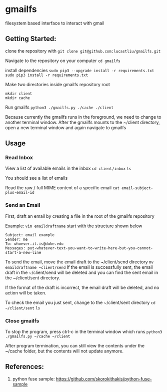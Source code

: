 # gmailfs
filesystem based interface to interact with gmail


## Getting Started:
clone the repository with `git clone git@github.com:lucastliu/gmailfs.git`

Navigate to the repository on your computer `cd gmailfs`


install dependencies
`sudo pip3 --upgrade install -r requirements.txt`
`sudo pip3 install -r requirements.txt`


Make two directories inside gmailfs repository root
```
mkdir client
mkdir cache
```

Run gmailfs `python3 ./gmailfs.py ./cache ./client`

Because currently the gmailfs runs in the foreground, we need to change to another terminal window. After the gmailfs mounts to the ~/client directory, open a new terminal window and again navigate to gmailfs

## Usage

### Read Inbox
View a list of available emails in the inbox
`cd client/inbox`
`ls` 

You should see a list of emails

Read the raw / full MIME content of a specific email
`cat email-subject-plus-email-id`

### Send an Email
First, draft an email by creating a file in the root of the gmailfs repository

Example:
`vim emaildraftname`
start with the structure shown below

```
Subject: email example
Sender: me
To: whoever.it.is@duke.edu
Messages: put-whatever-text-you-want-to-write-here-but-you-cannot-start-a-new-line

```

To send the email, move the email draft to the ~/client/send directory 
`mv emaildraftname ~client/send`
If the email is successfully sent, the email draft in the ~/client/send will be deleted and you can find the sent email in the ~/client/sent directory. 

If the format of the draft is incorrect, the email draft will be deleted, and no action will be taken.

To check the email you just sent, change to the ~/client/sent directory
`cd ~/client/sent`
`ls`

### Close gmailfs
To stop the program, press ctrl-c in the terminal window which runs `python3 ./gmailfs.py ~/cache ~/client`

After program termination, you can still view the contents under the ~/cache folder, but the contents will not update anymore.


## References:
1. python fuse sample: https://github.com/skorokithakis/python-fuse-sample
